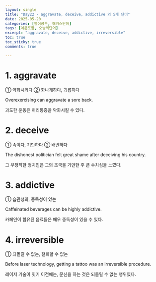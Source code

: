 ```yaml
---
layout: single
title: "Day22 - aggravate, deceive, addictive 외 5개 단어"
date: 2025-05-20
categories: [영어공부, 해커스단어]
tags: [예문포함, 오늘의단어]
excerpt: "aggravate, deceive, addictive, irreversible"
toc: true
toc_sticky: true
comments: true

---
```


# 1. aggravate
① 악화시키다 ② 화나게하다, 괴롭히다

Overexercising can aggravate a sore back.

과도한 운동은 허리통증을 악화시킬 수 있다.

# 2. deceive
① 속이다, 기만하다 ② 배반하다

The dishonest politician felt great shame after deceiving his country.

그 부정직한 정치인은 그의 조국을 기만한 후 큰 수치심을 느꼈다.

# 3. addictive
① 습관성의, 중독성이 있는

Caffeinated beverages can be highly addictive.

카페인이 함유된 음료들은 매우 중독성이 있을 수 있다.

# 4. irreversible
① 되돌릴 수 없는, 철회할 수 없는

Before laser technology, getting a tattoo was an irreversible procedure.

레이저 기술이 잇기 이전에는, 문신을 하는 것은 되돌릴 수 없는 행위였다.